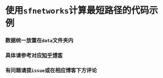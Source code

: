 # 使用`sfnetworks`计算最短路径的代码示例

### 数据统一放置在`data`文件夹内

### 具体请参考对应[知乎博客](https://zhuanlan.zhihu.com/p/658107110)

### 有问题请提`issue`或在相应博客下方评论
